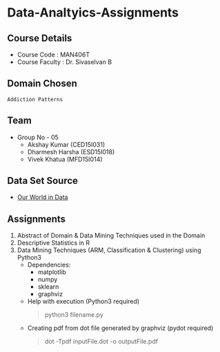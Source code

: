 #	Data-Analtyics-Assignments

##	Course Details
- Course Code : MAN406T
- Course Faculty : Dr. Sivaselvan B

##	Domain Chosen
```
Addiction Patterns
```

##	Team
- Group No - 05
	-	Akshay Kumar	(CED15I031)
	-	Dharmesh Harsha (ESD15I018)
	-	Vivek Khatua	(MFD15I014)

##	Data Set Source
- [Our World in Data](https://ourworldindata.org/smoking)

##	Assignments
1.	Abstract of Domain & Data Mining Techniques used in the Domain
2.	Descriptive Statistics in R
3.	Data Mining Techniques (ARM, Classification & Clustering) using Python3
	-	Dependencies:
		-	matplotlib
		-	numpy
		-	sklearn
		-	graphviz
	-	Help with execution (Python3 required)
		>	python3 filename.py
	-	Creating pdf from dot file generated by graphviz (pydot required)
		>	dot -Tpdf inputFile.dot -o outputFile.pdf